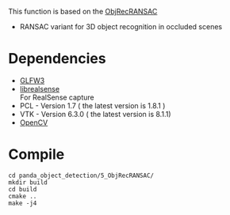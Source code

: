 This function is based on the [ObjRecRANSAC](https://github.com/tum-mvp/ObjRecRANSAC) 
- RANSAC variant for 3D object recognition in occluded scenes 

# Dependencies

- [GLFW3](http://www.glfw.org/docs/latest/compile.html)
- [librealsense](https://github.com/IntelRealSense/librealsense/blob/master/doc/distribution_linux.md#installing-the-packages)  
    For RealSense capture
- PCL - Version 1.7 ( the latest version is 1.8.1 )
- VTK - Version 6.3.0 ( the latest version is 8.1.1)
- [OpenCV](https://docs.opencv.org/master/d7/d9f/tutorial_linux_install.html)

# Compile

```
cd panda_object_detection/5_ObjRecRANSAC/
mkdir build
cd build
cmake ..
make -j4
```